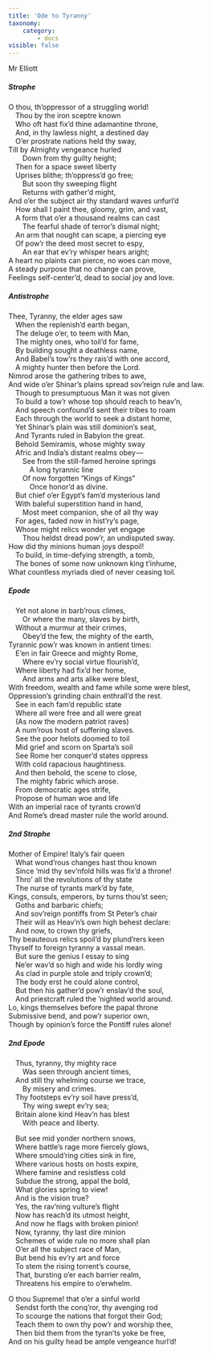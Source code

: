 ```yaml
---
title: 'Ode to Tyranny'
taxonomy:
    category:
        - docs
visible: false
---
```


<div class="author">Mr Elliott</div>

##### Strophe

O thou, th’oppressor of a struggling world!  
&emsp;Thou by the iron sceptre known  
&emsp;Who oft hast fix’d thine adamantine throne,  
&emsp;And, in thy lawless night, a destined day  
&emsp;O’er prostrate nations held thy sway,  
Till by Almighty vengeance hurled  
&emsp;&emsp;Down from thy guilty height;  
&emsp;Then for a space sweet liberty  
&emsp;Uprises blithe; th’oppress’d go free;  
&emsp;&emsp;But soon thy sweeping flight  
&emsp;&emsp;Returns with gather’d might,  
And o’er the subject air thy standard waves unfurl’d  
&emsp;How shall I paint thee, gloomy, grim, and vast,  
&emsp;A form that o’er a thousand realms can cast  
&emsp;&emsp;The fearful shade of terror’s dismal night;  
&emsp;An arm that nought can scape, a piercing eye  
&emsp;Of pow’r the deed most secret to espy,  
&emsp;&emsp;An ear that ev’ry whisper hears aright;  
A heart no plaints can pierce, no woes can move,  
A steady purpose that no change can prove,  
Feelings self-center’d, dead to social joy and love.  

##### Antistrophe

Thee, Tyranny, the elder ages saw  
&emsp;When the replenish’d earth began,  
&emsp;The deluge o’er, to teem with Man,  
&emsp;The mighty ones, who toil’d for fame,  
&emsp;By building sought a deathless name,  
&emsp;And Babel’s tow’rs they rais’d with one accord,  
&emsp;A mighty hunter then before the Lord.  
Nimrod arose the gathering tribes to awe,  
And wide o’er Shinar’s plains spread sov’reign rule and law.  
&emsp;Though to presumptuous Man it was not given  
&emsp;To build a tow’r whose top should reach to heav’n,  
&emsp;And speech confound’d sent their tribes to roam  
&emsp;Each through the world to seek a distant home,  
&emsp;Yet Shinar’s plain was still dominion’s seat,  
&emsp;And Tyrants ruled in Babylon the great.  
&emsp;Behold Semiramis, whose mighty sway  
&emsp;Afric and India’s distant realms obey —   
&emsp;&emsp;See from the still-famed heroine springs  
&emsp;&emsp;&emsp;A long tyrannic line  
&emsp;&emsp;Of now forgotten “Kings of Kings”  
&emsp;&emsp;&emsp;Once honor’d as divine.  
&emsp;But chief o’er Egypt’s fam’d mysterious land  
&emsp;With baleful superstition hand in hand,  
&emsp;&emsp;Most meet companion, she of all thy way  
&emsp;For ages, faded now in hist’ry’s page,  
&emsp;Whose might relics wonder yet engage  
&emsp;&emsp;Thou heldst dread pow’r, an undisputed sway.  
How did thy minions human joys despoil!  
&emsp;To build, in time-defying strength, a tomb,  
&emsp;The bones of some now unknown king t’inhume,  
What countless myriads died of never ceasing toil.

##### Epode  

&emsp;Yet not alone in barb’rous climes,  
&emsp;&emsp;Or where the many, slaves by birth,  
&emsp;Without a murmur at their crimes,  
&emsp;&emsp;Obey’d the few, the mighty of the earth,  
Tyrannic pow’r was known in antient times:  
&emsp;E’en in fair Greece and mighty Rome,  
&emsp;&emsp;Where ev’ry social virtue flourish’d,  
&emsp;Where liberty had fix’d her home,  
&emsp;&emsp;And arms and arts alike were blest,  
With freedom, wealth and fame while some were blest,  
Oppression’s grinding chain enthrall’d the rest.  
&emsp;See in each fam’d republic state  
&emsp;Where all were free and all were great  
&emsp;(As now the modern patriot raves)  
&emsp;A num’rous host of suffering slaves.  
&emsp;See the poor helots doomed to toil  
&emsp;Mid grief and scorn on Sparta’s soil  
&emsp;See Rome her conquer’d states oppress  
&emsp;With cold rapacious haughtiness.  
&emsp;And then behold, the scene to close,  
&emsp;The mighty fabric which arose.  
&emsp;From democratic ages strife,  
&emsp;Propose of human woe and life  
With an imperial race of tyrants crown’d  
And Rome’s dread master rule the world around.  

##### 2nd Strophe  

Mother of Empire! Italy’s fair queen  
&emsp;What wond’rous changes hast thou known  
&emsp;Since ’mid thy sev’nfold hills was fix’d a throne!  
&emsp;Thro’ all the revolutions of thy state  
&emsp;The nurse of tyrants mark’d by fate,  
Kings, consuls, emperors, by turns thou’st seen;  
&emsp;Goths and barbaric chiefs;  
&emsp;And sov’reign pontiffs from St Peter’s chair  
&emsp;Their will as Heav’n’s own high behest declare:  
&emsp;And now, to crown thy griefs,  
Thy beauteous relics spoil’d by plund’rers keen  
Thyself to foreign tyranny a vassal mean.  
&emsp;But sure the genius I essay to sing  
&emsp;Ne’er wav’d so high and wide his lordly wing  
&emsp;As clad in purple stole and triply crown’d;  
&emsp;The body erst he could alone control,  
&emsp;But then his gather’d pow’r enslav’d the soul,  
&emsp;And priestcraft ruled the ’nighted world around.  
Lo, kings themselves before the papal throne  
Submissive bend, and pow’r superior own,  
Though by opinion’s force the Pontiff rules alone!

##### 2nd Epode

&emsp;Thus, tyranny, thy mighty race  
&emsp;&emsp;Was seen through ancient times,  
&emsp;And still thy whelming course we trace,  
&emsp;&emsp;By misery and crimes.  
&emsp;Thy footsteps ev’ry soil have press’d,  
&emsp;&emsp;Thy wing swept ev’ry sea;  
&emsp;Britain alone kind Heav’n has blest  
&emsp;&emsp;With peace and liberty.

&emsp;But see mid yonder northern snows,  
&emsp;Where battle’s rage more fiercely glows,  
&emsp;Where smould’ring cities sink in fire,  
&emsp;Where various hosts on hosts expire,  
&emsp;Where famine and resistless cold  
&emsp;Subdue the strong, appal the bold,  
&emsp;What glories spring to view!  
&emsp;And is the vision true?  
&emsp;Yes, the rav’ning vulture’s flight  
&emsp;Now has reach’d its utmost height,  
&emsp;And now he flags with broken pinion!  
&emsp;Now, tyranny, thy last dire minion  
&emsp;Schemes of wide rule no more shall plan  
&emsp;O’er all the subject race of Man,  
&emsp;But bend his ev’ry art and force  
&emsp;To stem the rising torrent’s course,  
&emsp;That, bursting o’er each barrier realm,  
&emsp;Threatens his empire to o’erwhelm.  

O thou Supreme! that o’er a sinful world  
&emsp;Sendst forth the conq’ror, thy avenging rod  
&emsp;To scourge the nations that forgot their God;  
&emsp;Teach them to own thy pow’r and worship thee,  
&emsp;Then bid them from the tyran’ts yoke be free,  
And on his guilty head be ample vengeance hurl’d!